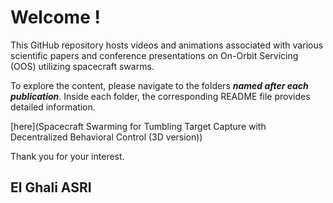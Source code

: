 # Welcome !

This GitHub repository hosts videos and animations associated with various scientific papers and conference presentations on On-Orbit Servicing (OOS) utilizing spacecraft swarms.

To explore the content, please navigate to the folders ***named after each publication***. Inside each folder, the corresponding README file provides detailed information.

[here](Spacecraft Swarming for Tumbling Target Capture with Decentralized Behavioral Control (3D version))

Thank you for your interest.

## El Ghali ASRI
